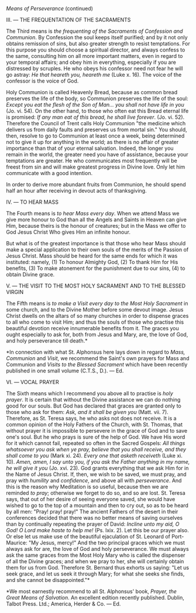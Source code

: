 
*Means of Perseverance* (continued)

III\. — THE FREQUENTATION OF THE SACRAMENTS

The Third means is *the frequenting of the Sacraments of Confession and Communion*. By Confession the soul keeps itself purified; and by it not only obtains remission of sins, but also greater strength to resist temptations. For this purpose you should choose a spiritual director, and always confess to the same, consulting him on all more important matters, even in regard to your temporal affairs; and obey him in everything, especially if you are distressed by scruples. He who obeys his confessor need not fear he will go astray: *He that heareth you, heareth me* (Luke x. 16). The voice of the confessor is the voice of God.

Holy Communion is called Heavenly Bread, because as common bread preserves the life of the body, so Communion preserves the life of the soul: *Except you eat the flesh of the Son of Man... you shall not have life in you* (Jo. vi. 54). On the other hand, to those who often eat this Bread eternal life is promised: *If any man eat of this bread, he shall live forever*. (Jo. vi. 52). Therefore the Council of Trent calls Holy Communion \"the medicine which delivers us from daily faults and preserves us from mortal sin.\" You should, then, resolve to go to Communion at least once a week, being determined not to give it up for anything in the world; as there is no affair of greater importance than that of your eternal salvation. Indeed, the longer you remain in the world, the greater need you have of assistance, because your temptations are greater. He who communicates most frequently will be freest from sin and will make greatest progress in Divine love. Only let him communicate with a good intention.

In order to derive more abundant fruits from Communion, he should spend half an hour after receiving in devout acts of thanksgiving.

IV\. — TO HEAR MASS

The Fourth means is *to hear Mass every day*. When we attend Mass we give more honour to God than all the Angels and Saints in Heaven can give Him, because theirs is the honour of creatures; but in the Mass we offer to God Jesus Christ Who gives Him an infinite honour.

But what is of the greatest importance is that those who hear Mass should make a special application to their own souls of the merits of the Passion of Jesus Christ. Mass should be heard for the same ends for which it was instituted: namely, (1) To honour Almighty God, (2) To thank Him for His benefits, (3) To make atonement for the punishment due to our sins, (4) to obtain Divine grace.

V. — THE VISIT TO THE MOST HOLY SACRAMENT AND TO THE BLESSED VIRGIN

The Fifth means is *to make a Visit every day to the Most Holy Sacrament* in some church, and to the Divine Mother before some devout image. Jesus Christ dwells on the altars of so many churches in order to dispense graces to all who come to visit Him; and thus the souls of those who practise this beautiful devotion receive innumerable benefits from it. The graces you ought especially to ask for, both from Jesus and Mary, are, the love of God, and holy perseverance till death.\*

\*In connection with what St. Alphonsus here lays down in regard to *Mass, Communion* and *Visit*, we recommend the Saint\'s own prayers for Mass and Communion and *Visits to the Blessed Sacrament* which have been recently published in one small volume (C.T.S., D.). — Ed.

VI\. — VOCAL PRAYER

The Sixth means which I recommend you above all to practise is *holy prayer*. It is certain that without the Divine assistance we can do nothing good for our souls. But God has declared that graces are granted only to those who ask for them: *Ask, and it shall be given you* (Matt. vii. 7). Therefore, as St. Teresa says, he who asks not does not receive. It is a common opinion of the Holy Fathers of the Church, with St. Thomas, that without prayer it is impossible to persevere in the grace of God and to save one\'s soul. But he who prays is sure of the help of God. We have His word for it which cannot fail, repeated so often in the Sacred Gospels: *All things whatsoever you ask when ye pray, believe that you shall receive, and they shall come to you* (Mark xi. 24). *Every one that asketh receiveth* (Luke xi. 10). *Amen, amen, I say unto you, if you ask the Father anything in my name, he will give it you* (Jo. xvi. 23). God grants everything that we ask Him for in the Name of Jesus Christ. If, then, we wish to be saved, we must pray, and pray with *humility* and *confidence*, and above all with *perseverance*. And this is the reason why Meditation is so useful, because then we are reminded *to pray*; otherwise we forget to do so, and so are lost. St. Teresa says, that out of her desire of seeing everyone saved, she would have wished to go to the top of a mountain and then to cry out, so as to be heard by all men: \"Pray! pray! pray!\" The ancient Fathers of the desert in their conferences decided that there was no better means of saving ourselves than by continually repeating the prayer of David: *Incline unto my aid, O God! O Lord make haste to help me!* (Ps. lxix. 2). Let this be our prayer also. Or else let us make use of the beautiful ejaculation of St. Leonard of Port-Maurice: \"My Jesus, mercy!\" And the two principal graces which we must always ask for are, the love of God and holy perseverance. We must always ask the same graces from the Most Holy Mary who is called the dispenser of all the Divine graces; and when we pray to her, she will certainly obtain them for us from God. Therefore St. Bernard thus exhorts us saying: \"Let us seek grace, and let us seek it through Mary; for what she seeks she finds, and she cannot be disappointed.\"\*

\*We most earnestly recommend to all St. Alphonsus\' book, *Prayer, the Great Means of Salvation*. An excellent edition recently published. Dublin, Talbot Press. Ltd.; America, Herder & Co. — Ed.

